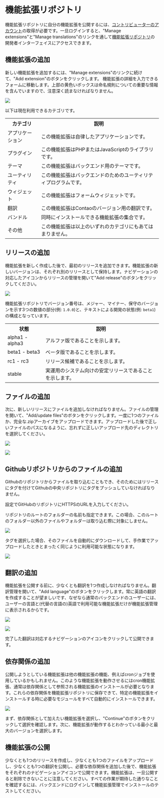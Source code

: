 #  機能拡張リポジトリ

機能拡張リポジトリに自分の機能拡張を公開するには、[コントリビューターのアカウント][1]の取得が必要です。一旦ログインすると、"Manage extensions"と"Manage translations"のリンクを通して[機能拡張リポジトリ][2]の開発者インターフェイスにアクセスできます。


## 機能拡張の追加

新しい機能拡張を追加するには、"Manage extensions"のリンクに続けて、"Add extension"のボタンをクリックします。 機能拡張の詳細を入力できるフォームに移動します。上部の黄色いボックスは命名規則についての重要な情報を含んでいますので、注意深く読まなければなりません。

![](https://raw.github.com/contao/docs/3.2/manual/en/images/add-extension.jpg)

以下は現在利用できるカテゴリです。

<table>
<tr>
  <th>カテゴリ</th>
  <th>説明</th>
</tr>
<tr>
  <td>アプリケーション</td>
  <td>この機能拡張は自律したアプリケーションです。</td>
</tr>
<tr>
  <td>プラグイン</td>
  <td>この機能拡張はPHPまたはJavaScriptのライブラリです。</td>
</tr>
<tr>
  <td>テーマ</td>
  <td>この機能拡張はバックエンド用のテーマです。</td>
</tr>
<tr>
  <td>ユーティリティ</td>
  <td>この機能拡張はバックエンドのためのユーティリティプログラムです。</td>
</tr>
<tr>
  <td>ウィジェット</td>
  <td>この機能拡張はフォームウィジェットです。</td>
</tr>
<tr>
  <td>翻訳</td>
  <td>この機能拡張はContaoのバージョン用の翻訳です。</td>
</tr>
<tr>
  <td>バンドル</td>
  <td>同時にインストールできる機能拡張の集合です。</td>
</tr>
<tr>
  <td>その他</td>
  <td>この機能拡張は以上のいずれのカテゴリにもあてはまりません。</td>
</tr>
</table>


## リリースの追加

機能拡張を新しく作成した後で、最初のリリースを追加できます。機能拡張の新しいバージョンは、それぞれ別のリリースとして保持します。ナビゲーションの対応したアイコンからリリースの管理を開いて"Add release"のボタンをクリックしてください。

![](https://raw.github.com/contao/docs/3.2/manual/en/images/add-release.jpg)

機能拡張リポジトリでバージョン番号は、メジャー、マイナー、保守のバージョンを示す3つの数値の部分(例: `1.0.0`)と、テキストによる開発の状態(例: `beta1`)の構成となっています。

<table>
<tr>
  <th>状態</th>
  <th>説明</th>
</tr>
<tr>
  <td>alpha1 - alpha3</td>
  <td>アルファ版であることを示します。</td>
</tr>
<tr>
  <td>beta1 - beta3</td>
  <td>ベータ版であることを示します。</td>
</tr>
<tr>
  <td>rc1 - rc3</td>
  <td>リリース候補であることを示します。</td>
</tr>
<tr>
  <td>stable</td>
  <td>実運用のシステム向けの安定リリースであることを示します。</td>
</tr>
</table>


## ファイルの追加

次に、新しいリリースにファイルを追加しなければなりません。ファイルの管理を開いて、"Add/update files"のボタンをクリックします。一度に1つのファイルか、完全な.zipアーカイブをアップロードできます。アップロードした後で正しいファイルのパスになるように、忘れずに正しいアップロード先のディレクトリを選択してください。

![](https://raw.github.com/contao/docs/3.2/manual/en/images/add-files.jpg)

![](https://raw.github.com/contao/docs/3.2/manual/en/images/edit-files.jpg)

## Githubリポジトリからのファイルの追加

Githubのリポジトリからファイルを取り込むこともでき、そのためにはリリースにタグを付けてGithubの中央リポジトリにタグをプッシュしていなければなりません。

設定でGitHubのリポジトリにHTTPSのURLを入力してください。

リポジトリのルートのフォルダーの名前も指定できます。この場合、このルートのフォルダー以外のファイルやフォルダーは取り込む際に対象にしません。

![](https://raw.github.com/contao/docs/3.2/manual/en/images/github-import.jpg)

タグを選択した場合、そのファイルを自動的にダウンロードして、手作業でアップロードしたときとまったく同じように利用可能な状態になります。

![](https://raw.github.com/contao/docs/3.2/manual/en/images/github-import-tag.jpg)

## 翻訳の追加

機能拡張を公開する前に、少なくとも翻訳を1つ作成しなければなりません。翻訳管理を開いて、"Add language"のボタンをクリックします。常に英語の翻訳を作成することが望ましいです、なぜなら通常のバックエンドのユーザーには、ユーザーの言語と(代替の言語の)英語で利用可能な機能拡張だけが機能拡張管理に表示されるからです。

![](https://raw.github.com/contao/docs/3.2/manual/en/images/add-translation.jpg)

![](https://raw.github.com/contao/docs/3.2/manual/en/images/edit-translation.jpg)

完了した翻訳は対応するナビゲーションのアイコンをクリックして公開できます。


## 依存関係の追加

公開しようとしている機能拡張は他の機能拡張の機能、例えばcronジョブを使用しているかもしれません。このような機能拡張を動作させるにはcron機能拡張、通常は依存関係として参照される機能拡張のインストールが必要となります。これらの依存関係を機能拡張リポジトリに保存できて、特定の機能拡張をインストールする時に必要なモジュールをすべて自動的にインストールできます。

![](https://raw.github.com/contao/docs/3.2/manual/en/images/add-dependency.jpg)

まず、依存関係として加えたい機能拡張を選択し、"Continue"のボタンをクリックして選択を確認します。次に、機能拡張が動作するとわかっている最小と最大のバージョンを選択します。


## 機能拡張の公開

少なくとも1つのリリースを作成し、少なくとも1つのファイルをアップロードし、少なくとも1つの翻訳を公開し、必要な依存関係を追加した後で、機能拡張をそれぞれのナビゲーションアイコンで公開できます。機能拡張は、一旦公開すると削除できないことに注意してください。すべての作業が期待した通りなことを確認するには、バックエンドにログインして機能拡張管理でインストールのテストしてください。

[1]: https://contao.org/en/register.html
[2]: https://contao.org/en/extension-list.html
